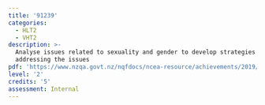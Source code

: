 ```yaml
---
title: '91239'
categories:
  - HLT2
  - VHT2
description: >-
  Analyse issues related to sexuality and gender to develop strategies for
  addressing the issues
pdf: 'https://www.nzqa.govt.nz/nqfdocs/ncea-resource/achievements/2019/as91239.pdf'
level: '2'
credits: '5'
assessment: Internal
---
```


